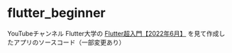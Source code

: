# flutter_beginner

YouTubeチャンネル Flutter大学の [Flutter超入門【2022年6月】](https://www.youtube.com/playlist?list=PLuLRJz1UnJzHX1dDN-jnaa7gQ3Av7eEmJ) を見て作成したアプリのソースコード（一部変更あり）
